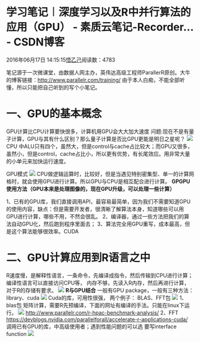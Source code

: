 
# 学习笔记︱深度学习以及R中并行算法的应用（GPU） - 素质云笔记-Recorder... - CSDN博客

2016年06月17日 14:15:15[悟乙己](https://me.csdn.net/sinat_26917383)阅读数：4783



笔记源于一次微课堂，由数据人网主办，英伟达高级工程师ParallerR原创。大牛的博客链接：http://www.parallelr.com/training/
由于本人白痴，不能全部听懂，所以只能把自己听到的写个小笔记。


# 一、GPU的基本概念

GPU计算比CPU计算要快很多，计算机用GPU会大大加大速度
问题:现在不是有量子计算，GPU与其有什么区别？那么量子计算是否比GPU更能是明日之星呢？
![](https://img-blog.csdn.net/20160617141253666)
CPU 中ALU只有四个，虽然大，但是control与cache占比较大；而GPU又很多，虽然小，但是control，cache占比小，所以更有优势，有长尾效应。用非常大量的小单元来加快运行速度。

GPU模式
![](https://img-blog.csdn.net/20160617141256541)
CPU做逻辑运算时，比较好，但是当遇见特别密集型、单一的计算网格时，就会使用GPU进行计算。所以GPU与CPU是相互配合进行计算。
**GPGPU使用方法（GPU本来是处理图像的，现在GPU升级，可以处理一些计算）**

1、已有的GPU库，我们直接调用API，最容易最简单，因为我们不需要知道GPU的使用内容，缺点：但是需要开发者，很清晰了解算法本身，知道哪些可以用GPU进行计算，哪些不用，不然会很乱。
2、编译器，通过一些方法把我们的算法自动GPU化，然后跑到程序里面去；
3、算法完全用GPU重写，成本最高，但是这个算法能够很效率。CUDA


# 二、GPU计算应用到R语言之中

R速度慢，是解释性语言，一条命令，先编译成指令，然后传输到CPU进行计算；
编译性语言可以直接访问CPU等，
内存不够，先读入R内存，然后再进行计算，对于R的存储有要求。
![](https://img-blog.csdn.net/20160617141259712)
**R与GPU结合**
一般有GPU package，一般有三种方法：library、cuda
![](https://img-blog.csdn.net/20160617141303009)
Cuda的库，可用性很强，
两个例子：
BLAS、FFT包
![](https://img-blog.csdn.net/20160617141306634)
1、blas包
矩阵计算，需要R先预编译，下面的网址有编译的手法。只能在linux下运行。
![](https://img-blog.csdn.net/20160617141310510)
http://www.parallelr.com/r-hpac-benchmark-analysis/
2、FFT
https://devblogs.nvidia.com/parallelforall/accelerate-r-applications-cuda/
调用已有GPU的库，中高级使用者；遇到性能问题的可以选
要写interface function
![](https://img-blog.csdn.net/20160617141317276)





